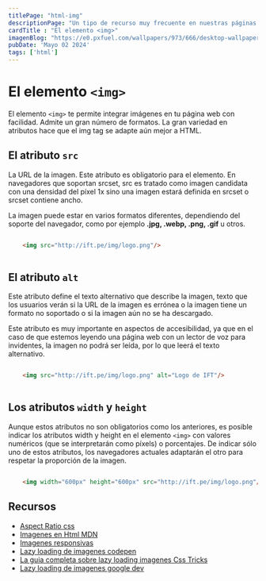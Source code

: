 ```yaml
---
titlePage: "html-img"
descriptionPage: "Un tipo de recurso muy frecuente en nuestras páginas son las imágenes. Las imágenes son importantísimas para conseguir que nuestra página se vea bien y sea agradable (si son imágenes de decoración) o ayude a mostrar y ejemplificar lo que escribimos en ella (si son imágenes de contenido)."
cardTitle : "El elemento <img>"
imagenBlog: "https://e0.pxfuel.com/wallpapers/973/666/desktop-wallpaper-html-5.jpg"
pubDate: 'Mayo 02 2024'
tags: ['html']
---
```


# El elemento `<img>`

El elemento `<img>` te permite integrar imágenes en tu página web con facilidad. Admite un gran número de formatos. La gran variedad en atributos hace que el img tag se adapte aún mejor a HTML.


## El atributo `src`

La URL de la imagen. Este atributo es obligatorio para el elemento. En navegadores que soportan srcset, src es tratado como imagen candidata con una densidad del píxel 1x sino una imagen estará definida en srcset o srcset contiene ancho.

La imagen puede estar en varios formatos diferentes, dependiendo del soporte del navegador, como por ejemplo **.jpg, .webp, .png, .gif** u otros.


```html

    <img src="http://ift.pe/img/logo.png"/>
    
```

## El atributo `alt`


Este atributo define el texto alternativo que describe la imagen, texto que los usuarios verán si la URL de la imagen es errónea o la imagen tiene un formato no soportado o si la imagen aún no se ha descargado.

Este atributo es muy importante en aspectos de accesibilidad, ya que en el caso de que estemos leyendo una página web con un lector de voz para invidentes, la imagen no podrá ser leída, por lo que leerá el texto alternativo.

```html

    <img src="http://ift.pe/img/logo.png" alt="Logo de IFT"/>
    
```

## Los atributos `width` y `height`

Aunque estos atributos no son obligatorios como los anteriores, es posible indicar los atributos width y height en el elemento `<img>` con valores numéricos (que se interpretarán como píxels) o porcentajes. De indicar sólo uno de estos atributos, los navegadores actuales adaptarán el otro para respetar la proporción de la imagen.


```html

    <img width="600px" height="600px" src="http://ift.pe/img/logo.png"/>

```



## Recursos

- [Aspect Ratio css](https://developer.mozilla.org/en-US/docs/Web/CSS/aspect-ratio)
- [Imagenes en Html MDN](https://developer.mozilla.org/es/docs/Learn/HTML/Multimedia_and_embedding/Images_in_HTML)
- [Imagenes responsivas](https://web.dev/learn/design/responsive-images?hl=es-419)
- [Lazy loading de imagenes codepen](https://codepen.io/jamesqquick/pen/vYLMwMd)
- [La guia completa sobre lazy loading imagenes Css Tricks](https://css-tricks.com/the-complete-guide-to-lazy-loading-images/?fbclid=IwAR2gm3q1j6eZ9rNYo2YcXVz5dsGSJU0xHfsWCTsGl-NqEdT3xFlEJxfLmhs)
- [Lazy loading de imagenes google dev](https://web.dev/articles/lazy-loading-images?hl=es-419)

